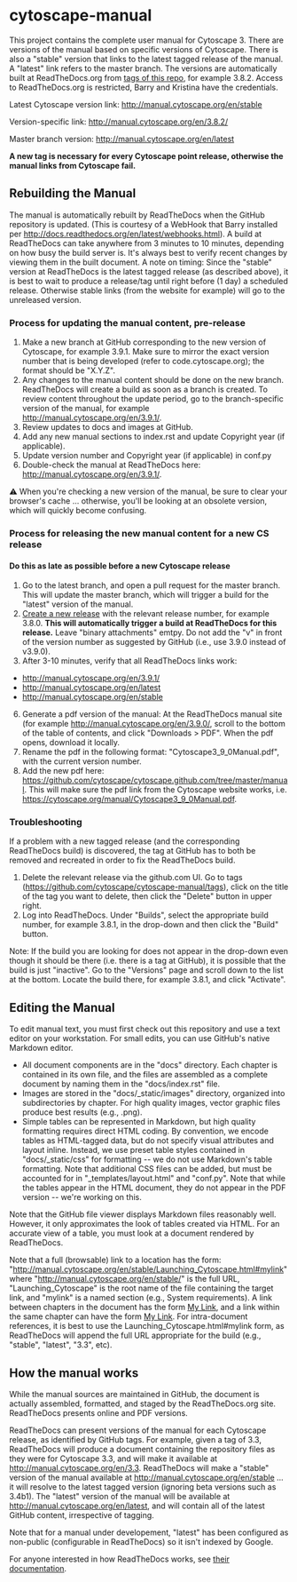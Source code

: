 # cytoscape-manual
This project contains the complete user manual for Cytoscape 3. There are versions of the manual based on specific versions of Cytoscape. There is also a "stable" version that links to the latest tagged release of the manual. A "latest" link refers to the master branch. The versions are automatically built at ReadTheDocs.org from [tags of this repo](https://github.com/cytoscape/cytoscape-manual/tags), for example 3.8.2. Access to ReadTheDocs.org is restricted, Barry and Kristina have the credentials.

Latest Cytoscape version link: http://manual.cytoscape.org/en/stable

Version-specific link: http://manual.cytoscape.org/en/3.8.2/

Master branch version: http://manual.cytoscape.org/en/latest

**A new tag is necessary for every Cytoscape point release, otherwise the manual links from Cytoscape fail.**

## Rebuilding the Manual
The manual is automatically rebuilt by ReadTheDocs when the GitHub repository is updated. (This is courtesy of a WebHook that Barry installed per http://docs.readthedocs.org/en/latest/webhooks.html). A build at ReadTheDocs can take anywhere from 3 minutes to 10 minutes, depending on how busy the build server is. It's always best to verify recent changes by viewing them in the built document. 
A note on timing: Since the "stable" version at ReadTheDocs is the latest tagged release (as described above), it is best to wait to produce a release/tag until right before (1 day) a scheduled release. Otherwise stable links (from the website for example) will go to the unreleased version. 

### Process for updating the manual content, pre-release

1. Make a new branch at GitHub corresponding to the new version of Cytoscape, for example 3.9.1. Make sure to mirror the exact version number that is being developed (refer to code.cytoscape.org); the format should be "X.Y.Z". 
2. Any changes to the manual content should be done on the new branch. ReadTheDocs will create a build as soon as a branch is created. To review content throughout the update period, go to the branch-specific version of the manual, for example http://manual.cytoscape.org/en/3.9.1/.
3. Review updates to docs and images at GitHub.
4. Add any new manual sections to index.rst and update Copyright year (if applicable).
5. Update version number and Copyright year (if applicable) in conf.py
6. Double-check the manual at ReadTheDocs here: http://manual.cytoscape.org/en/3.9.1/.

:warning: When you're checking a new version of the manual, be sure to clear your browser's cache ... otherwise, you'll be looking at 
an obsolete version, which will quickly become confusing.

### Process for releasing the new manual content for a new CS release ###
#### Do this as late as possible before a new Cytoscape release ####

1. Go to the latest branch, and open a pull request for the master branch. This will update the master branch, which will trigger a build for the "latest" version of the manual.
3. [Create a new release](https://github.com/cytoscape/cytoscape-manual/releases) with the relevant release number, for example 3.8.0. **This will automatically trigger a build at ReadTheDocs for this release.** Leave "binary attachments" emtpy. Do not add the "v" in front of the version number as suggested by GitHub (i.e., use 3.9.0 instead of v3.9.0).
4. After 3-10 minutes, verify that all ReadTheDocs links work:
- http://manual.cytoscape.org/en/3.9.1/
- http://manual.cytoscape.org/en/latest
- http://manual.cytoscape.org/en/stable

6. Generate a pdf version of the manual: At the ReadTheDocs manual site (for example http://manual.cytoscape.org/en/3.9.0/, scroll to the bottom of the table of contents, and click "Downloads > PDF". When the pdf opens, download it locally.
7. Rename the pdf in the following format: "Cytoscape3_9_0Manual.pdf", with the current version number. 
8. Add the new pdf here: https://github.com/cytoscape/cytoscape.github.com/tree/master/manual. This will make sure the pdf link from the Cytoscape website works, i.e. https://cytoscape.org/manual/Cytoscape3_9_0Manual.pdf.

### Troubleshooting ###

If a problem with a new tagged release (and the corresponding ReadTheDocs build) is discovered, the tag at GitHub has to both be removed and recreated in order to fix the ReadTheDocs build. 
1. Delete the relevant release via the github.com UI. Go to tags (https://github.com/cytoscape/cytoscape-manual/tags), click on the title of the tag you want to delete, then click the "Delete" button in upper right. 
2. Log into ReadTheDocs. Under "Builds", select the appropriate build number, for example 3.8.1, in the drop-down and then click the "Build" button. 

Note: If the build you are looking for does not appear in the drop-down even though it should be there (i.e. there is a tag at GitHub), it is possible that the build is just "inactive". Go to the "Versions" page and scroll down to the list at the bottom. Locate the build there, for example 3.8.1, and click "Activate". 

## Editing the Manual
To edit manual text, you must first check out this repository and use a text editor on your workstation. For small edits, you can use GitHub's native Markdown editor.

* All document components are in the "docs" directory. Each chapter is contained in its own file, and the files are assembled as a complete document by naming them in the "docs/index.rst" file.
* Images are stored in the "docs/_static/images" directory, organized into subdirectories by chapter. For high quality images, vector graphic files produce best results (e.g., .png).
* Simple tables can be represented in Markdown, but high quality formatting requires direct HTML coding. By convention, we encode tables as HTML-tagged data, but do not specify visual attributes and layout inline. Instead, we use preset table styles contained in "docs/_static/css" for formatting -- we do not use Markdown's table formatting. Note that additional CSS files can be added, but must be accounted for in "_templates/layout.html" and "conf.py". Note that while the tables appear in the HTML document, they do not appear in the PDF version -- we're working on this.

Note that the GitHub file viewer displays Markdown files reasonably well. However, it only approximates the look of tables created via HTML. For an accurate view of a table, you must look at a document rendered by ReadTheDocs.

Note that a full (browsable) link to a location has the form: "http://manual.cytoscape.org/en/stable/Launching_Cytoscape.html#mylink" where "http://manual.cytoscape.org/en/stable/" is the full URL, "Launching_Cytoscape" is the root name of the file containing the target link, and "mylink" is a named section (e.g., <a name="mylink">System requirements</a>). A link between chapters in the document has the form [My Link](Launching_Cytoscape.html#mylink), and a link within the same chapter can have the form [My Link](#mylink). For intra-document references, it is best to use the Launching_Cytoscape.html#mylink form, as ReadTheDocs will append the full URL appropriate for the build (e.g., "stable", "latest", "3.3", etc).

## How the manual works

While the manual sources are maintained in GitHub, the document is actually assembled, formatted, and staged by the ReadTheDocs.org site. ReadTheDocs presents online and PDF versions.

ReadTheDocs can present versions of the manual for each Cytoscape release, as identified by GitHub tags. For example, given a tag of 3.3, ReadTheDocs will produce a document containing the repository files as they were for Cytoscape 3.3, and will make it available at http://manual.cytoscape.org/en/3.3. ReadTheDocs will make a "stable" version of the manual available at http://manual.cytoscape.org/en/stable ... it will resolve to the latest tagged version (ignoring beta versions such as 3.4b1). The "latest" version of the manual will be available at http://manual.cytoscape.org/en/latest, and will contain all of the latest GitHub content, irrespective of tagging.

Note that for a manual under developement, "latest" has been configured as non-public (configurable in ReadTheDocs) so it isn't indexed by Google.

For anyone interested in how ReadTheDocs works, see [their documentation](https://docs.readthedocs.io/en/stable/).
